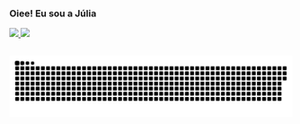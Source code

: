 ### Oiee! Eu sou a Júlia

 <div>
  <a href="https://github.com/juliagomess">
  <img height="160em" src="https://github-readme-stats.vercel.app/api?username=juliagomess&show_icons=true&theme=dracula&include_all_commits=true&count_private=true"/>
  <img height="160em" src="https://github-readme-stats.vercel.app/api/top-langs/?username=juliagomess&layout=compact&langs_count=7&theme=dracula"/>
</div>

##
 

<div> 
  <!-- <a href="https://instagram.com/disk4juh" target="_blank"><img src="https://img.shields.io/badge/-Instagram-%23E4405F?style=for-the-badge&logo=instagram&logoColor=white" target="_blank"></a>
  <a href="https://www.linkedin.com/in/j%C3%BAlia-gomes-383146209/" target="_blank"><img src="https://img.shields.io/badge/-LinkedIn-%230077B5?style=for-the-badge&logo=linkedin&logoColor=white" target="_blank"></a> -->
 
  ![Snake animation](https://github.com/juliagomess/juliagomess/blob/output/github-contribution-grid-snake.svg)
 
</div>


<!--
- 🔭 I’m currently working on ...
- 🌱 I’m currently learning ...
- 👯 I’m looking to collaborate on ...
- 🤔 I’m looking for help with ...
- 💬 Ask me about ...
- 📫 How to reach me: ...
- 😄 Pronouns: ...
- ⚡ Fun fact: ...
-->
